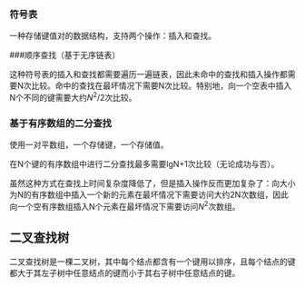 ### 符号表

一种存储键值对的数据结构，支持两个操作：插入和查找。



###顺序查找（基于无序链表）

这种符号表的插入和查找都需要遍历一遍链表，因此未命中的查找和插入操作都需要N次比较。命中的查找在最坏情况下需要N次比较。特别地，向一个空表中插入N个不同的键需要大约$N^2/2$次比较。



### 基于有序数组的二分查找

使用一对平数组，一个存储键，一个存储值。

在N个键的有序数组中进行二分查找最多需要lgN+1次比较（无论成功与否）。

虽然这种方式在查找上时间复杂度降低了，但是插入操作反而更加复杂了：向大小为N的有序数组中插入一个新的元素在最坏情况下需要访问大约2N次数组，因此向一个空有序数组插入N个元素在最坏情况下需要访问$N^2$次数组。



## 二叉查找树

二叉查找树是一棵二叉树，其中每个结点都含有一个键用以排序，且每个结点的键都大于其左子树中任意结点的键而小于其右子树中任意结点的键。